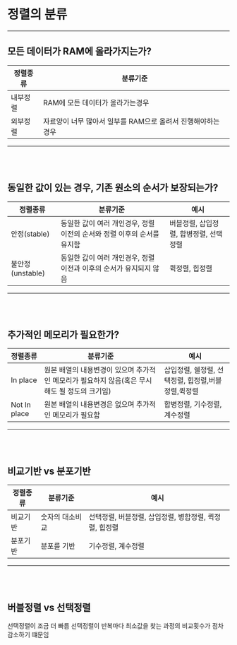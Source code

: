 # 정렬의 분류

<hr/>

## 모든 데이터가 RAM에 올라가지는가?

| 정렬종류 | 분류기준                                                    |
| -------- | ----------------------------------------------------------- |
| 내부정렬 | RAM에 모든 데이터가 올라가는경우                            |
| 외부정렬 | 자료양이 너무 많아서 일부를 RAM으로 올려서 진행해야하는경우 |

<hr/><br><br>

## 동일한 값이 있는 경우, 기존 원소의 순서가 보장되는가?

| 정렬종류         | 분류기준                                                                | 예시                                   |
| ---------------- | ----------------------------------------------------------------------- | -------------------------------------- |
| 안정(stable)     | 동일한 값이 여러 개인경우, 정렬 이전의 순서와 정렬 이후의 순서를 유지함 | 버블정렬, 삽입정렬, 합병정렬, 선택정렬 |
| 불안정(unstable) | 동일한 값이 여러 개인경우, 정렬 이전과 이후의 순서가 유지되지 않음      | 퀵정렬, 힙정렬                         |

<hr/>
<br><br>

## 추가적인 메모리가 필요한가?

| 정렬종류     | 분류기준                                                                                      | 예시                                               |
| ------------ | --------------------------------------------------------------------------------------------- | -------------------------------------------------- |
| In place     | 원본 배열의 내용변경이 있으며 추가적인 메모리가 필요하지 않음(혹은 무시해도 될 정도의 크기임) | 삽입정렬, 쉘정렬, 선택정렬, 힙정렬,버블정렬,퀵정렬 |
| Not In place | 원본 배열의 내용변경은 없으며 추가적인 메모리가 필요함                                        | 합병정렬, 기수정렬, 계수정렬                       |

<hr/><br><br>

## 비교기반 vs 분포기반

| 정렬종류 | 분류기준        | 예시                                                   |
| -------- | --------------- | ------------------------------------------------------ |
| 비교기반 | 숫자의 대소비교 | 선택정렬, 버블정렬, 삽입정렬, 병합정렬, 퀵정렬, 힙정렬 |
| 분포기반 | 분포를 기반     | 기수정렬, 계수정렬                                     |

<hr/><br><br>

## 버블정렬 vs 선택정렬

선택정렬이 조금 더 빠름
선택정렬이 반복마다 최소값을 찾는 과정의 비교횟수가 점차 감소하기 떄문임
